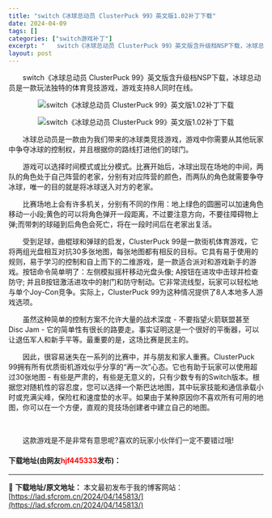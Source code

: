 ```yaml
---
title: "switch《冰球总动员 ClusterPuck 99》英文版1.02补丁下载"
date: 2024-04-09
tags: []
categories: ["switch游戏补丁"]
excerpt: "　　switch《冰球总动员 ClusterPuck 99》英文版含升级档NSP下载，冰球总动员是一款玩法独特的体育竞技游戏，游戏支持8人同时在线。 　　冰球总动员是一款由为我们带来的冰球类竞技游戏，游戏中你需要从其他玩家中争夺冰球的控制权，并且根据你的路线打进他们的球门。 　　游戏可以选择时间模式&hellip;"
layout: post
---
```


 <p>　　switch《冰球总动员 ClusterPuck 99》英文版含升级档NSP下载，冰球总动员是一款玩法独特的体育竞技游戏，游戏支持8人同时在线。</p> <p align="center"><img align="" border="0" src="https://lad.sfcrom.cn/wp-content/uploads/2024/04/20240409_661525af977a6.webp" alt="switch《冰球总动员 ClusterPuck 99》英文版1.02补丁下载" /></p> <p align="center"><img align="" border="0" src="https://lad.sfcrom.cn/wp-content/uploads/2024/04/20240409_661525afe2c7e.webp" alt="switch《冰球总动员 ClusterPuck 99》英文版1.02补丁下载" /></p> <p>　　冰球总动员是一款由为我们带来的冰球类竞技游戏，游戏中你需要从其他玩家中争夺冰球的控制权，并且根据你的路线打进他们的球门。</p> <p>　　游戏可以选择时间模式或比分模式。比赛开始后，冰球出现在场地的中间，两队的角色处于自己阵营的老家，分别有对应阵营的颜色，而两队的角色就需要争夺冰球，唯一的目的就是将冰球送入对方的老家。</p> <p>　　比赛场地上会有许多机关，分别有不同的作用：地上绿色的圆圈可以加速角色移动一小段;黄色的可以将角色弹开一段距离，不过要注意方向，不要往障碍物上弹;而带刺的球碰到后角色会死亡，将在一段时间后在老家出复活。</p> <p>　　受到足球，曲棍球和弹球的启发，ClusterPuck 99是一款街机体育游戏，它将两组光盘相互对抗30多张地图，每张地图都有相反的目标。它具有易于使用的规则，易于学习的控制和自上而下的二维游戏，是一款适合派对和游戏新手的游戏。按钮命令简单明了：左侧模拟摇杆移动光盘头像; A按钮在进攻中击球并检查防守; 并且B按钮激活进攻中的射门和防守制动。它非常流线型，玩家可以轻松地与单个Joy-Con竞争。实际上，ClusterPuck 99为这种情况提供了8人本地多人游戏选项。</p> <p>　　虽然这种简单的控制方案不允许大量的战术深度 - 不要指望火箭联盟甚至Disc Jam - 它的简单性有很长的路要走。事实证明这是一个很好的平衡器，可以让退伍军人和新手平等。最重要的是，这场比赛是民主的。</p> <p>　　因此，很容易迷失在一系列的比赛中，并与朋友和家人重赛。ClusterPuck 99拥有所有优质街机游戏似乎分享的&ldquo;再一次&rdquo;心态。它也有助于玩家可以使用超过30张地图 - 有些是严肃的，有些是无意义的，只有少数专有的Switch版本。根据您对随机性的容忍度，您可以选择一个斯巴达地图，其中玩家技能和通信承载小时或充满尖峰，保险杠和速度垫的水平。如果由于某种原因你不喜欢所有可用的地图，你可以在一个方便，直观的竞技场创建者中建立自己的地图。</p> <p>&nbsp;</p> <p>　　这款游戏是不是非常有意思呢?喜欢的玩家小伙伴们一定不要错过哦!</p> <p><h4>下载地址(由网友<font color="red">hjf445333</font>发布)：</h4></p> 

---
📖 **下载地址/原文地址：** 本文最初发布于我的博客网站：[https://lad.sfcrom.cn/2024/04/145813/](https://lad.sfcrom.cn/2024/04/145813/)
